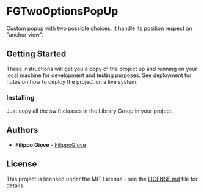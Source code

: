 # FGTwoOptionsPopUp
Custom popup with two possible choices. It handle its position respect an "anchor view".


## Getting Started

These instructions will get you a copy of the project up and running on your local machine for development and testing purposes. See deployment for notes on how to deploy the project on a live system.


### Installing

Just copy all the swift classes in the Library Group in your project.



## Authors

* **Filippo Giove** - [FilippoGiove](https://github.com/FilippoGiove)


## License

This project is licensed under the MIT License - see the [LICENSE.md](LICENSE.md) file for details


